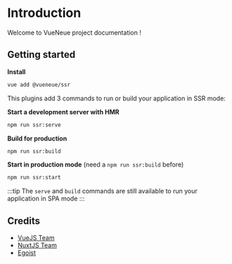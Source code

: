 # Introduction

Welcome to VueNeue project documentation !

## Getting started

**Install**

```bash
vue add @vueneue/ssr
```

This plugins add 3 commands to run or build your application in SSR mode:

**Start a development server with HMR**

```bash
npm run ssr:serve
```

**Build for production**

```bash
npm run ssr:build
```

**Start in production mode** (need a `npm run ssr:build` before)

```bash
npm run ssr:start
```

:::tip
The `serve` and `build` commands are still available to run your application in SPA mode
:::

## Credits

- [VueJS Team](https://vuejs.org)
- [NuxtJS Team](https://nuxtjs.org/)
- [Egoist](https://github.com/egoist)
